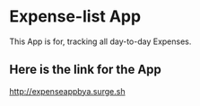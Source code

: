 # Expense-list App

This App is for, tracking all day-to-day Expenses.

## Here is the link for the App


http://expenseappbya.surge.sh
